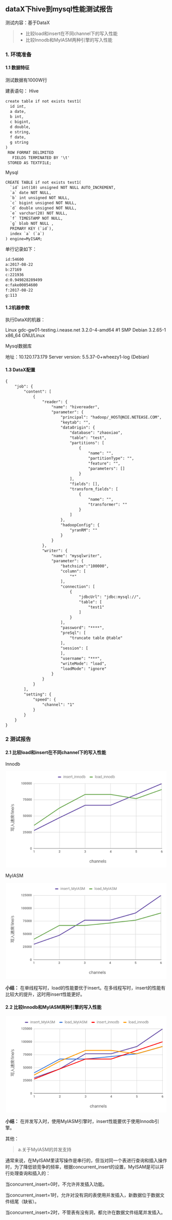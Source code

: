 ## dataX下hive到mysql性能测试报告
测试内容：基于DataX
>* 比较load和insert在不同channel下的写入性能 
>* 比较Innodb和MyIASM两种引擎的写入性能

### 1. 环境准备
#### 1.1 数据特征
测试数据有1000W行

建表语句：
Hive
```hive
create table if not exists test1(
  id int,
  a date,
  b int,
  c bigint,
  d double,
  e string,
  f date,
  g string
)
 ROW FORMAT DELIMITED
   FIELDS TERMINATED BY '\t'
 STORED AS TEXTFILE;

```
Mysql
```mysql
CREATE TABLE if not exists test1(  
  `id` int(10) unsigned NOT NULL AUTO_INCREMENT,  
  `a` date NOT NULL,  
  `b` int unsigned NOT NULL,  
  `c` bigint unsigned NOT NULL,  
  `d` double unsigned NOT NULL,  
  `e` varchar(20) NOT NULL,  
  `f` TIMESTAMP NOT NULL,
  `g` blob NOT NULL , 
  PRIMARY KEY (`id`),  
  index `a` (`a`)  
) engine=MyISAM;
```
单行记录如下：
```
id:54600  
a:2017-08-22  
b:27169 
c:221936  
d:0.949828289499  
e:fake00054600  
f:2017-08-22  
g:113

```
#### 1.2机器参数

执行DataX的机器：

Linux gdc-gw01-testing.i.nease.net 3.2.0-4-amd64 #1 SMP Debian 3.2.65-1 x86_64 GNU/Linux

Mysql数据库

地址：10.120.173.179
Server version: 5.5.37-0+wheezy1-log (Debian)

#### 1.3 DataX配置
```
{
    "job": {
        "content": [
            {
                "reader": {
                    "name": "hivereader",
                    "parameter": {
                        "principal": "hadoop/_HOST@NIE.NETEASE.COM",
                        "keytab": "",
                        "dataOrigin": {
                            "database": "zhaoxiao",
                            "table": "test",
                            "partitions": [
                                {
                                    "name": "",
                                    "partitionType": "",
                                    "feature": "",
                                    "parameters": []
                                }
                            ],
                            "fields": [],
                            "transform_fields": [
                                {
                                    "name": "",
                                    "transformer": ""
                                }
                            ]
                        },
                        "hadoopConfig": {
                            "yranRM": ""
                        }
                    }
                },
                "writer": {
                    "name": "mysqlwriter",
                    "parameter": {
                        "batchsize":"100000",
                        "column": [
                            "*"
                        ],
                        "connection": [
                            {
                                "jdbcUrl": "jdbc:mysql://",
                                "table": [
                                    "test1"
                                ]
                            }
                        ],
                        "password": "****",
                        "preSql": [
                            "truncate table @table"
                        ],
                        "session": [ 
                        ],
                        "username": "***",
                        "writeMode": "load",
                        "loadMode": "ignore"
                    }
                }
            }
        ],
        "setting": {
            "speed": {
                "channel": "1"
            }
        }
    }
}

```


### 2 测试报告

#### 2.1 比较load和insert在不同channel下的写入性能 
Innodb
<div align=center><img width="500" height="300" src="https://raw.githubusercontent.com/dorami123/mysqlTest/master/hive2mysql/pic/hive2mysql_innodb.png"/></div>

MyIASM
<div align=center><img width="500" height="300" src="https://raw.githubusercontent.com/dorami123/mysqlTest/master/hive2mysql/pic/hive2mysql_myiasm.png"/></div>

**小结：**
在单线程写时，load的性能要优于insert。在多线程写时，insert的性能有比较大的提升，这时用insert性能更好。
#### 2.2 比较Innodb和MyIASM两种引擎的写入性能
<div align=center><img width="500" height="300" src="https://raw.githubusercontent.com/dorami123/mysqlTest/master/hive2mysql/pic/hive2mysql.png"/></div>

**小结：**
在并发写入时，使用MyIASM引擎时，insert性能要优于使用Innodb引擎。

其他：
> a.关于MyIASM的并发支持

通常来说，在MyISAM里读写操作是串行的，但当对同一个表进行查询和插入操作时，为了降低锁竞争的频率，根据concurrent_insert的设置，MyISAM是可以并行处理查询和插入的：

当concurrent_insert=0时，不允许并发插入功能。

当concurrent_insert=1时，允许对没有洞的表使用并发插入，新数据位于数据文件结尾（缺省）。

当concurrent_insert=2时，不管表有没有洞，都允许在数据文件结尾并发插入。
